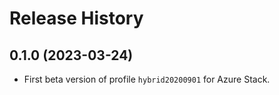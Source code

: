 # Release History

## 0.1.0 (2023-03-24)

- First beta version of profile `hybrid20200901` for Azure Stack.
